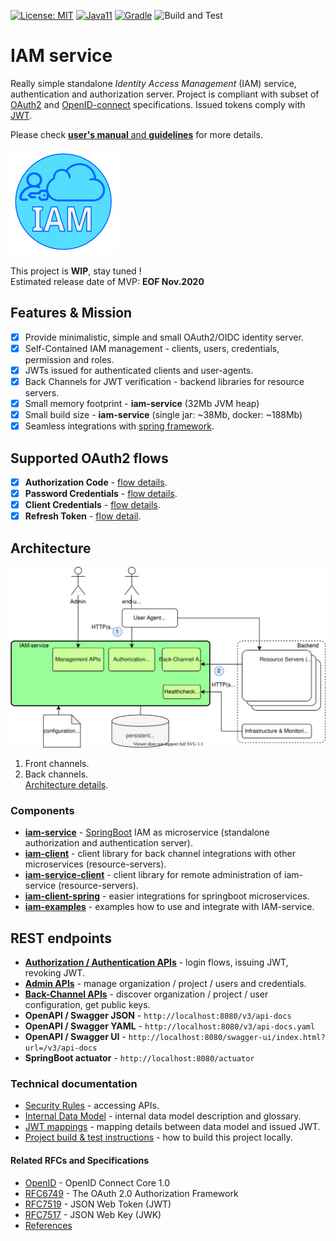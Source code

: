 [![License: MIT](https://img.shields.io/badge/License-MIT-yellow.svg)](https://opensource.org/licenses/MIT)
[![Java11](https://img.shields.io/badge/java-11-blue)](https://img.shields.io/badge/java-11-blue)
[![Gradle](https://img.shields.io/badge/gradle-v6.5-blue)](https://img.shields.io/badge/gradle-v6.5-blue)
![Build and Test](https://github.com/jveverka/iam-service/workflows/Build%20and%20Test/badge.svg)

# IAM service
Really simple standalone *Identity Access Management* (IAM) service, authentication and authorization server. 
Project is compliant with subset of [OAuth2](https://tools.ietf.org/html/rfc6749) 
and [OpenID-connect](https://openid.net/specs/openid-connect-core-1_0.html) specifications. 
Issued tokens comply with [JWT](https://tools.ietf.org/html/rfc7519). 

Please check [__user's manual__ and __guidelines__](docs/IAM-user-manual/IAM-users-manual.md) for more details.

![logo](docs/iam-icon.svg)

This project is __WIP__, stay tuned !   
Estimated release date of MVP: __EOF Nov.2020__ 

## Features & Mission
* [x] Provide minimalistic, simple and small OAuth2/OIDC identity server. 
* [x] Self-Contained IAM management - clients, users, credentials, permission and roles.
* [x] JWTs issued for authenticated clients and user-agents.
* [x] Back Channels for JWT verification - backend libraries for resource servers. 
* [x] Small memory footprint - __iam-service__ (32Mb JVM heap)
* [x] Small build size - __iam-service__ (single jar: ~38Mb, docker: ~188Mb)
* [x] Seamless integrations with [spring framework](https://spring.io/).

## Supported OAuth2 flows
* [x] __Authorization Code__ - [flow details](docs/oauth2/131_authorization-code-flow.md).
* [x] __Password Credentials__ - [flow details](docs/oauth2/133_password-credentials-flow.md).
* [x] __Client Credentials__ - [flow details](docs/oauth2/134_client-credentials-flow.md).
* [x] __Refresh Token__ - [flow detail](docs/oauth2/15_refresh-token.md).

## Architecture
![architecture](docs/IAM-service-architecture-simple.svg)
1. Front channels.
2. Back channels.   
[Architecture details](docs/IAM-architecture-details.md).

### Components
* [__iam-service__](iam-service) - [SpringBoot](https://spring.io/projects/spring-boot) IAM as microservice (standalone authorization and authentication server). 
* [__iam-client__](iam-common/iam-client) - client library for back channel integrations with other microservices (resource-servers). 
* [__iam-service-client__](iam-common/iam-service-client) - client library for remote administration of iam-service (resource-servers).
* [__iam-client-spring__](iam-common/iam-client-spring) - easier integrations for springboot microservices.
* [__iam-examples__](iam-examples) - examples how to use and integrate with IAM-service.

## REST endpoints 
* [__Authorization / Authentication APIs__](docs/apis/IAM-authorization-and-authentication-apis.md) - login flows, issuing JWT, revoking JWT.
* [__Admin APIs__](docs/apis/IAM-admin-apis.md) - manage organization / project / users and credentials.
* [__Back-Channel APIs__](docs/apis/IAM-back-channel-apis.md) - discover organization / project / user configuration, get public keys.
* __OpenAPI / Swagger JSON__ - ```http://localhost:8080/v3/api-docs```
* __OpenAPI / Swagger YAML__ - ```http://localhost:8080/v3/api-docs.yaml```
* __OpenAPI / Swagger UI__ - ```http://localhost:8080/swagger-ui/index.html?url=/v3/api-docs```
* __SpringBoot actuator__ - ``http://localhost:8080/actuator``

### Technical documentation
* [Security Rules](docs/IAM-service-security.md) - accessing APIs.
* [Internal Data Model](docs/IAM-data-model.md) - internal data model description and glossary.
* [JWT mappings](docs/JWT-mapping-details.md) - mapping details between data model and issued JWT.
* [Project build & test instructions](docs/IAM-build-test.md) - how to build this project locally.

#### Related RFCs and Specifications
* [OpenID](https://openid.net/specs/openid-connect-core-1_0.html) - OpenID Connect Core 1.0
* [RFC6749](https://tools.ietf.org/html/rfc6749) - The OAuth 2.0 Authorization Framework
* [RFC7519](https://tools.ietf.org/html/rfc7519) - JSON Web Token (JWT)
* [RFC7517](https://tools.ietf.org/html/rfc7517) - JSON Web Key (JWK)
* [References](docs/references.md)
